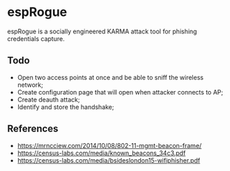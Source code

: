# espRogue
espRogue is a socially engineered KARMA attack tool for phishing credentials capture.

## Todo
* Open two access points at once and be able to sniff the wireless network;
* Create configuration page that will open when attacker connects to AP;
* Create deauth attack;
* Identify and store the handshake;

## References
* https://mrncciew.com/2014/10/08/802-11-mgmt-beacon-frame/
* https://census-labs.com/media/known_beacons_34c3.pdf
* https://census-labs.com/media/bsideslondon15-wifiphisher.pdf
